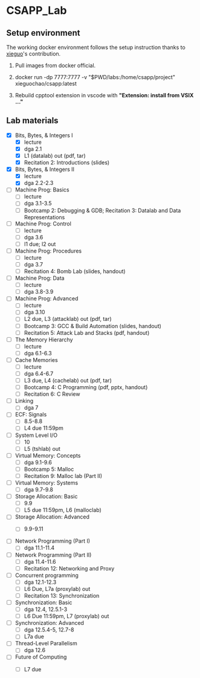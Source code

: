 # CSAPP_Lab

## Setup environment
The working docker environment follows the setup instruction thanks to [xieguo](https://hub.docker.com/r/xieguochao/csapp)'s contribution.

1. Pull images from docker official.

2. docker run -dp 7777:7777 -v "$PWD/labs:/home/csapp/project" xieguochao/csapp:latest

3. Rebuild cpptool extension in vscode with **"Extension: install from VSIX ..."**

## Lab materials


- [x] Bits, Bytes, & Integers I 
  - [x] lecture
  - [x] dga	2.1	
  - [x] L1 (datalab) out (pdf, tar)
  - [x] Recitation 2: Introductions (slides)
- [x] Bits, Bytes, & Integers II 
  - [x] lecture	
  - [x] dga	2.2-2.3	
- [ ] Machine Prog: Basics 
  - [ ] lecture
  - [ ] dga	3.1-3.5	 
  - [ ] Bootcamp 2: Debugging & GDB; Recitation 3: Datalab and Data Representations
- [ ] Machine Prog: Control 
  - [ ] lecture
  - [ ] dga	3.6
  - [ ] l1 due; l2 out
- [ ] Machine Prog: Procedures 
  - [ ] lecture
  - [ ] dga 3.7
  - [ ] Recitation 4: Bomb Lab (slides, handout)
- [ ] Machine Prog: Data 
  - [ ] lecture
  - [ ] dga	3.8-3.9	
- [ ] Machine Prog: Advanced 
  - [ ] lecture	
  - [ ] dga	3.10	
  - [ ] L2 due, L3 (attacklab) out (pdf, tar)
  - [ ] Bootcamp 3: GCC & Build Automation (slides, handout)			
  - [ ] Recitation 5: Attack Lab and Stacks (pdf, handout)
- [ ] The Memory Hierarchy  
  - [ ] lecture	
  - [ ] dga	6.1-6.3	
- [ ] Cache Memories  
  - [ ] lecture	
  - [ ] dga	6.4-6.7	
  - [ ] L3 due, L4 (cachelab) out (pdf, tar)
  - [ ] Bootcamp 4: C Programming (pdf, pptx, handout)			
  - [ ] Recitation 6: C Review
- [ ] Linking	
  - [ ] dga	7	
- [ ] ECF: Signals
  - [ ] 8.5-8.8
  - [ ] L4 due 11:59pm
- [ ] System Level I/O
  - [ ] 10
  - [ ] L5 (tshlab) out
- [ ] Virtual Memory: Concepts	
  - [ ] dga	9.1-9.6	
  - [ ] Bootcamp 5: Malloc			
  - [ ] Recitation 9: Malloc lab (Part II)
- [ ] Virtual Memory: Systems	
  - [ ] dga	9.7-9.8	

- [ ] Storage Allocation: Basic
  - [ ] 9.9
  - [ ] L5 due 11:59pm, L6 (malloclab)
- [ ] Storage Allocation: Advanced
  - [ ] 9.9-9.11


<!-- - [ ] Processes and Multitasking	
  - [ ] dga	8.1-8.4	
  - [ ] Recitation 10: Processes, signals
- [ ] Exceptional Control Flow	
  - [ ] dga	8.5-8.8	
  - [ ] L5b Due, L6 (tshlab) out
- [ ] System Level I/O	
  - [ ] dga	10	
  - [ ] Recitation 11: Shell lab -->


- [ ] Network Programming (Part I)	
  - [ ] dga	11.1-11.4	
- [ ] Network Programming (Part II)	
  - [ ] dga	11.4-11.6	
  - [ ] Recitation 12: Networking and Proxy
- [ ] Concurrent programming	
  - [ ] dga	12.1-12.3	
  - [ ] L6 Due, L7a (proxylab) out
  - [ ] Recitation 13: Synchronization
- [ ] Synchronization: Basic	
  - [ ] dga	12.4, 12.5.1-3	
  - [ ] L6 Due 11:59pm, L7 (proxylab) out
- [ ] Synchronization: Advanced
  - [ ] dga	12.5.4-5, 12.7-8
  - [ ] L7a due

- [ ] Thread-Level Parallelism
  - [ ] dga	12.6	
- [ ] Future of Computing
  - [ ] L7 due


<!-- - [ ] Floating Point
  - [ ] 2.4 -->
  
<!-- - [ ] Design and Debugging		
- [ ] Code Optimization	
  - [ ] dga	5	
  - [ ] Recitation 7: Caches & Blocking
- [ ] Dynamic Memory Allocation: Basic	
  - [ ] zw	9.9	
- [ ] Dynamic Memory Allocation: Advanced	
  - [ ] dga	9.10-9.12	
  - [ ]  -->

